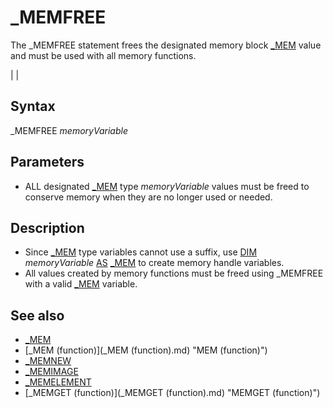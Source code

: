 # _MEMFREE

The _MEMFREE statement frees the designated memory block [_MEM](_MEM.md) value and must be used with all memory functions.

  

|  |

## Syntax

_MEMFREE *memoryVariable*
  

## Parameters

* ALL designated [_MEM](_MEM.md) type *memoryVariable* values must be freed to conserve memory when they are no longer used or needed.

  

## Description

* Since [_MEM](_MEM.md) type variables cannot use a suffix, use [DIM](DIM.md) *memoryVariable* [AS](AS.md) [_MEM](_MEM.md) to create memory handle variables.
* All values created by memory functions must be freed using _MEMFREE with a valid [_MEM](_MEM.md) variable.

  

## See also

* [_MEM](_MEM.md)
* [_MEM (function)](_MEM (function).md) "MEM (function)")
* [_MEMNEW](_MEMNEW.md)
* [_MEMIMAGE](_MEMIMAGE.md)
* [_MEMELEMENT](_MEMELEMENT.md)
* [_MEMGET (function)](_MEMGET (function).md) "MEMGET (function)")

  
